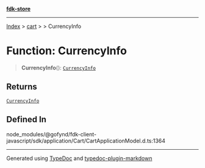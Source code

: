 [**fdk-store**](../../../README.md)
***

[Index](../../../API.md) > [cart](../../README.md) > [<internal>](../README.md) > CurrencyInfo

# Function: CurrencyInfo

> **CurrencyInfo**(): [`CurrencyInfo`](../type-aliases/type-alias.CurrencyInfo.md)

## Returns

[`CurrencyInfo`](../type-aliases/type-alias.CurrencyInfo.md)

## Defined In

node\_modules/@gofynd/fdk-client-javascript/sdk/application/Cart/CartApplicationModel.d.ts:1364

***
Generated using [TypeDoc](https://typedoc.org/) and [typedoc-plugin-markdown](https://www.npmjs.com/package/typedoc-plugin-markdown)
